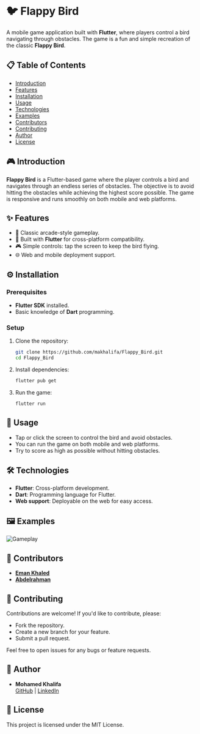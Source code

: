 # 🐦 Flappy Bird

A mobile game application built with **Flutter**, where players control a bird navigating through obstacles. The game is a fun and simple recreation of the classic **Flappy Bird**.

## 📋 Table of Contents

- [Introduction](#introduction)
- [Features](#features)
- [Installation](#installation)
- [Usage](#usage)
- [Technologies](#technologies)
- [Examples](#examples)
- [Contributors](#contributors)
- [Contributing](#contributing)
- [Author](#author)
- [License](#license)

## 🎮 Introduction

**Flappy Bird** is a Flutter-based game where the player controls a bird and navigates through an endless series of obstacles. The objective is to avoid hitting the obstacles while achieving the highest score possible. The game is responsive and runs smoothly on both mobile and web platforms.

## ✨ Features

- 🐤 Classic arcade-style gameplay.
- 📱 Built with **Flutter** for cross-platform compatibility.
- 🎮 Simple controls: tap the screen to keep the bird flying.
- 🌐 Web and mobile deployment support.

## ⚙️ Installation

### Prerequisites
- **Flutter SDK** installed.
- Basic knowledge of **Dart** programming.

### Setup
1. Clone the repository:
    ```bash
    git clone https://github.com/makhalifa/Flappy_Bird.git
    cd Flappy_Bird
    ```

2. Install dependencies:
    ```bash
    flutter pub get
    ```

3. Run the game:
    ```bash
    flutter run
    ```

## 🚀 Usage

- Tap or click the screen to control the bird and avoid obstacles.
- You can run the game on both mobile and web platforms.
- Try to score as high as possible without hitting obstacles.

## 🛠️ Technologies

- **Flutter**: Cross-platform development.
- **Dart**: Programming language for Flutter.
- **Web support**: Deployable on the web for easy access.

## 🖼️ Examples

![Gameplay](flappy-bird.gif)  

## 👥 Contributors

- [**Eman Khaled**](https://github.com/emy90)
- [**Abdelrahman**](https://github.com/Abdelrahmanmohamed6)

## 🤝 Contributing

Contributions are welcome! If you'd like to contribute, please:
- Fork the repository.
- Create a new branch for your feature.
- Submit a pull request.

Feel free to open issues for any bugs or feature requests.

## 👤 Author

- **Mohamed Khalifa**  
  [GitHub](https://github.com/makhalifa) | [LinkedIn](https://www.linkedin.com/in/makhalifa)

## 📄 License

This project is licensed under the MIT License.
